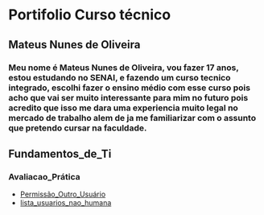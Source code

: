 # Portifolio Curso técnico
## Mateus Nunes de Oliveira
### Meu nome é Mateus Nunes de Oliveira, vou fazer 17 anos, estou estudando no SENAI, e fazendo um curso tecnico integrado, escolhi fazer o ensino médio com esse curso pois acho que vai ser muito interessante para mim no futuro pois acredito que isso me dara uma experiencia muito legal no mercado de trabalho alem de ja me familiarizar com o assunto que pretendo cursar na faculdade.
## Fundamentos_de_Ti
### Avaliacao_Prática
- [Permissão_Outro_Usuário](Portifolio/Fundamentos_De_Ti/Avaliação_Prática/Permissão_Outro_Usuário)
- [lista_usuarios_nao_humana](Portifolio/Fundamentos_De_Ti/Avaliação_Prática/lista_usuarios_nao_humana)
